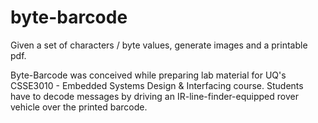 byte-barcode
=============

Given a set of characters / byte values, generate images and a printable pdf.

Byte-Barcode was conceived while preparing lab material for UQ's CSSE3010 - Embedded Systems Design & Interfacing course. Students have to decode messages by driving an IR-line-finder-equipped rover vehicle over the printed barcode.
